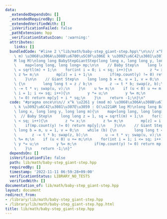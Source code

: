 ```yaml
---
data:
  _extendedDependsOn: []
  _extendedRequiredBy: []
  _extendedVerifiedWith: []
  _isVerificationFailed: false
  _pathExtension: hpp
  _verificationStatusIcon: ':warning:'
  attributes:
    links: []
  bundledCode: "#line 2 \"lib/math/baby-step_giant-step.hpp\"\n\n// x^k \u2261 y (mod\
    \ m) \u3068\u306A\u308B\u6700\u5C0F\u306E k \u3092\u6C42\u3081\u307E\u3059 : O(\u221A\
    M log M)\nlong long BabyStepGiantStep(long long x, long long y, long long m){\n\
    \    map<long long, long long> mp;\n\n    // Baby Step\n    long long z = 1, sq\
    \ = sqrtl(m) + 1;\n    for(int i = 0; i < sq; i++){\n        z *= x;\n       \
    \ z %= m;\n        mp[z] = i + 1;\n        if(mp.count(y) != 0) return mp[y];\n\
    \    }\n\n    // Giant Step\n    long long b = m, u = 1, v = 0;\n    while (b)\
    \ {\n        long long t = z / b;\n        z -= t * b; swap(z, b);\n        u\
    \ -= t * v; swap(u, v);\n    }\n    u %= m;\n    if (u < 0) u += m;\n\n    for(int\
    \ i = 1; i <= sq; i++){\n        y *= u;\n        y %= m;\n        if(mp.count(y)\
    \ != 0) return mp[y] + i * sq;\n    }\n    return -1;\n}\n"
  code: "#pragma once\n\n// x^k \u2261 y (mod m) \u3068\u306A\u308B\u6700\u5C0F\u306E\
    \ k \u3092\u6C42\u3081\u307E\u3059 : O(\u221AM log M)\nlong long BabyStepGiantStep(long\
    \ long x, long long y, long long m){\n    map<long long, long long> mp;\n\n  \
    \  // Baby Step\n    long long z = 1, sq = sqrtl(m) + 1;\n    for(int i = 0; i\
    \ < sq; i++){\n        z *= x;\n        z %= m;\n        mp[z] = i + 1;\n    \
    \    if(mp.count(y) != 0) return mp[y];\n    }\n\n    // Giant Step\n    long\
    \ long b = m, u = 1, v = 0;\n    while (b) {\n        long long t = z / b;\n \
    \       z -= t * b; swap(z, b);\n        u -= t * v; swap(u, v);\n    }\n    u\
    \ %= m;\n    if (u < 0) u += m;\n\n    for(int i = 1; i <= sq; i++){\n       \
    \ y *= u;\n        y %= m;\n        if(mp.count(y) != 0) return mp[y] + i * sq;\n\
    \    }\n    return -1;\n}"
  dependsOn: []
  isVerificationFile: false
  path: lib/math/baby-step_giant-step.hpp
  requiredBy: []
  timestamp: '2022-11-11 06:59:28+09:00'
  verificationStatus: LIBRARY_NO_TESTS
  verifiedWith: []
documentation_of: lib/math/baby-step_giant-step.hpp
layout: document
redirect_from:
- /library/lib/math/baby-step_giant-step.hpp
- /library/lib/math/baby-step_giant-step.hpp.html
title: lib/math/baby-step_giant-step.hpp
---
```

